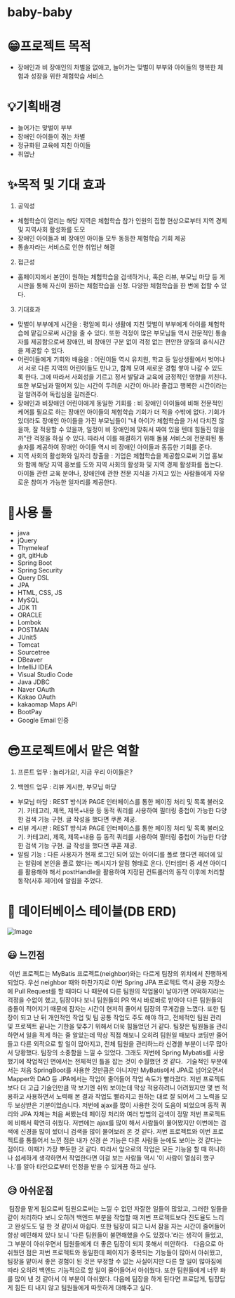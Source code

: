 # baby-baby

# 😁프로젝트 목적 
- 장애인과 비 장애인의 차별을 없애고, 늘어가는 맞벌이 부부와 아이들의 행복한 체험과 성장을 위한 체험학습 서비스
 
# 💡기획배경
- 늘어가는 맞벌이 부부
- 장애인 아이들이 겪는 차별
- 정규화된 교육에 지친 아이들
- 취업난

# ✨목적 및 기대 효과
1. 공익성
- 체험학습이 열리는 해당 지역은 체험학습 참가 인원의 집합 현상으로부터 지역 경제 및 지역사회 활성화를 도모
- 장애인 아이들과 비 장애인 아이들 모두 동등한 체험학습 기회 제공
- 통솔자라는 서비스로 인한 취업난 해결

2. 접근성
- 홈페이지에서 본인이 원하는 체험학습을 검색하거나, 혹은 리뷰, 부모님 마당 등 게시판을 통해 자신이 원하는 체험학습을 신청. 다양한 체험학습을 한 번에 접할 수 있다.

3. 기대효과
- 맞벌이 부부에게 시간을 : 평일에 회사 생활에 지친 맞벌이 부부에게 아이를 체험학습에 맡김으로써 시간을 줄 수 있다. 또한 걱정이 많은 부모님들 역시 전문적인 통솔자를 제공함으로써 장애인, 비 장애인 구분 없이 걱정 없는 편안한 양질의 휴식시간을 제공할 수 있다.
- 어린이들에게 기회와 배움을 : 어린이들 역시 유치원, 학교 등 일상생활에서 벗어나서 서로 다른 지역의 어린이들도 만나고, 함께 모여 새로운 경험 쌓아 나갈 수 있도록 한다. 그에 따라서 사회성을 기르고 정서 발달과 교육에 긍정적인 영향을 끼친다. 또한 부모님과 떨어져 있는 시간이 두려운 시간이 아니라 즐겁고 행복한 시간이라는 걸 알려주어 독립심을 길러준다.
- 장애인과 비장애인 어린이에게 동일한 기회를 : 비 장애인 아이들에 비해 전문적인 케어를 필요로 하는 장애인 아이들의 체험학습 기회가 더 적을 수밖에 없다. 기회가 있더라도 장애인 아이들을 가진 부모님들이 "내 아이가 체험학습을 가서 다치진 않을까, 잘 적응할 수 있을까, 일정이 비 장애인에 맞춰서 짜여 있을 텐데 힘들진 않을까"란 걱정을 하실 수 있다. 따라서 이를 해결하기 위해 돌봄 서비스에 전문화된 통솔자를 제공하여 장애인 아이들 역시 비 장애인 아이들과 동등한 기회를 준다.
- 지역 사회의 활성화와 일자리 창출을 : 기업은 체험학습을 제공함으로써 기업 홍보와 함께 해당 지역 홍보를 도와 지역 사회의 활성화 및 지역 경제 활성화를 돕는다. 아이들 관련 교육 분야나, 장애인에 관한 전문 지식을 가지고 있는 사람들에게 자유로운 참여가 가능한 일자리를 제공한다.

# 🔧사용 툴
- java
- jQuery
- Thymeleaf
- git, gitHub
- Spring Boot
- Spring Security
- Query DSL
- JPA
- HTML, CSS, JS
- MySQL
- JDK 11
- ORACLE
- Lombok
- POSTMAN
- JUnit5
- Tomcat
- Sourcetree
- DBeaver
- IntelliJ IDEA
- Visual Studio Code
- Java JDBC
- Naver OAuth
- Kakao OAuth
- kakaomap Maps API
- BootPay
- Google Email 인증

# 😎프로젝트에서 맡은 역할 
1. 프론트 업무 : 놀러가요!, 지금 우리 아이들은?

2. 백엔드 업무 : 리뷰 게시판, 부모님 마당
- 부모님 마당 : REST 방식과 PAGE 인터페이스를 통한 페이징 처리 및 목록 불러오기. 카테고리, 제목, 제목+내용 등 동적 쿼리를 사용하여 필터링 중첩이 가능한 다양한 검색 기능 구현. 글 작성을 했다면 쿠폰 제공.
- 리뷰 게시판 : REST 방식과 PAGE 인터페이스를 통한 페이징 처리 및 목록 불러오기. 카테고리, 제목, 제목+내용 등 동적 쿼리를 사용하여 필터링 중첩이 가능한 다양한 검색 기능 구현. 글 작성을 했다면 쿠폰 제공.
- 알림 기능 : 다른 사용자가 현재 로그인 되어 있는 아이디를 폴로 했다면 헤더에 있는 알림에 본인을 폴로 했다는 메시지가 알림 형태로 온다. 인터셉터 중 세션 아이디를 활용해야 해서 postHandle을 활용하여 지정된 컨트롤러의 동작 이후에 처리할 동작(사후 제어)에 알림을 주었다.



# 🔎 데이터베이스 테이블(DB ERD)
![Image](https://github.com/dev-AustinKim/dev-AustinKim/assets/122762452/e99be2d4-2e46-4b52-83af-890ea702d054)

## 😃 느낀점
&nbsp;이번 프로젝트는 MyBatis 프로젝트(neighbor)와는 다르게 팀장의 위치에서 진행하게 되었다. 우선 neighbor 때와 마찬가지로 이번 Spring JPA 프로젝트 역시 공용 저장소에 Pull Request를 할 때마다 나 때문에 다른 팀원의 작업물이 날아가면 어떡하지라는 걱정을 수없이 했고, 팀장이다 보니 팀원들의 PR 역시 바로바로 받아야 다른 팀원들의 충돌이 적어지기 때문에 잠자는 시간이 현저히 줄어서 팀장의 무게감을 느꼈다. 또한 팀장이 되고 난 뒤 개인적인 작업 및 팀 공통 작업도 주도 해야 하고, 전체적인 팀원 관리 및 프로젝트 끝나는 기한을 맞추기 위해서 더욱 힘들었던 거 같다. 팀장은 팀원들을 관리하면서 일을 적게 하는 줄 알았는데 막상 직접 해보니 오히려 팀원일 때보다 코딩만 줄어들고 다른 외적으로 할 일이 많아지고, 전체 팀원을 관리하느라 신경쓸 부분이 너무 많아서 당황했다. 팀장의 소중함을 느낄 수 있었다. 그래도 저번에 Spring Mybatis를 사용했기에 작업적인 면에서는 전체적인 틀을 잡는 것이 수월했던 것 같다.
&nbsp;기술적인 부분에서는 처음 SpringBoot를 사용한 것만큼은 아니지만 MyBatis에서 JPA로 넘어오면서 Mapper와 DAO 등 JPA에서는 작업이 줄어들어 작업 속도가 빨라졌다. 저번 프로젝트보다 더 고급 기술인만큼 딱 보기엔 쉬워 보이는데 막상 적용하려니 어려웠지만 몇 번 적용하고 사용하면서 노력해 본 결과 작업도 빨라지고 원하는 대로 잘 되어서 그 노력을 모두 보상받은 기분이었습니다. 저번에 ajax를 많이 사용한 것이 도움이 되었으며 동적 쿼리와 JPA 자체는 처음 써봤는데 페이징 처리와 여러 방법의 검색이 정말 저번 프로젝트에 비해서 확연히 쉬웠다. 저번에는 ajax를 많이 해서 사람들이 물어봤지만 이번에는 검색에 신경을 많이 썼더니 검색을 많이 물어보러 온 것 같다. 저번 프로젝트와 이번 프로젝트를 통틀어서 느낀 점은 내가 신경 쓴 기능은 다른 사람들 눈에도 보이는 것 같다는 점이다. 이때가 가장 뿌듯한 것 같다. 따라서 앞으로의 작업은 모든 기능을 할 때 하나하나 섬세하게 생각하면서 작업한다면 이걸 보는 사람들 역시 '이 사람이 열심히 했구나.'를 알아 타인으로부터 인정을 받을 수 있게끔 하고 싶다.

## 😥 아쉬운점
&nbsp;팀장을 맡게 됨으로써 팀원으로써는 느낄 수 없던 자잘한 일들이 많았고, 그러한 일들을 같이 처리하다 보니 오히려 백엔드 부분을 작업할 때 저번 프로젝트보다 진도율도 느리고 완성도도 덜 한 것 같아서 아쉽다. 또한 팀장이 되고 나서 잠을 자는 시간이 줄어들어 항상 예민해져 있다 보니 '다른 팀원들이 불편해했을 수도 있겠다.'라는 생각이 들었고, 그 부분이 아쉬우면서 팀원들에게 더 좋은 팀장이 되지 못해서 미안하다.
&nbsp; 다음으로 아쉬웠던 점은 저번 프로젝트와 동일한데 페이지가 중복되는 기능들이 많아서 아쉬웠고, 팀장을 맡아서 좋은 경험이 된 것은 부정할 수 없는 사실이지만 다른 할 일이 많아짐에 따라 오히려 백엔드 기능적으로 할 일이 줄어들어서 아쉬웠다. 또한 팀원들에게 너무 화를 많이 낸 것 같아서 이 부분이 아쉬웠다. 다음에 팀장을 하게 된다면 프로답게, 팀장답게 힘든 티 내지 않고 팀원들에게 따듯하게 대해주고 싶다. 
